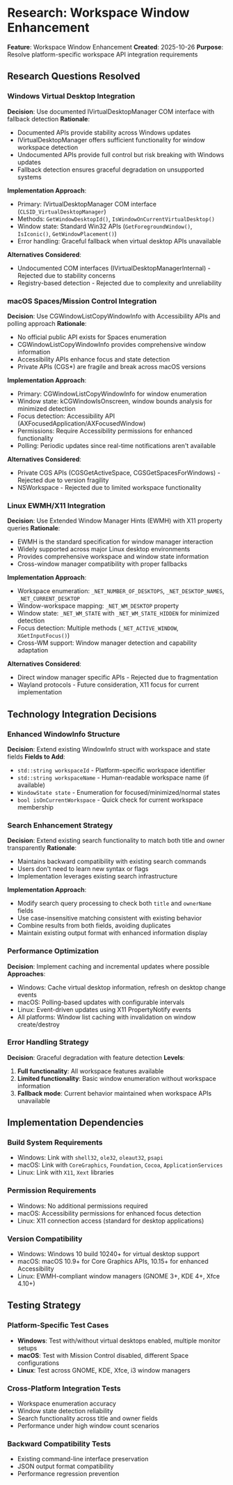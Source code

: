# Research: Workspace Window Enhancement

**Feature**: Workspace Window Enhancement
**Created**: 2025-10-26
**Purpose**: Resolve platform-specific workspace API integration requirements

## Research Questions Resolved

### Windows Virtual Desktop Integration

**Decision**: Use documented IVirtualDesktopManager COM interface with fallback detection
**Rationale**:
- Documented APIs provide stability across Windows updates
- IVirtualDesktopManager offers sufficient functionality for window workspace detection
- Undocumented APIs provide full control but risk breaking with Windows updates
- Fallback detection ensures graceful degradation on unsupported systems

**Implementation Approach**:
- Primary: IVirtualDesktopManager COM interface (`CLSID_VirtualDesktopManager`)
- Methods: `GetWindowDesktopId()`, `IsWindowOnCurrentVirtualDesktop()`
- Window state: Standard Win32 APIs (`GetForegroundWindow()`, `IsIconic()`, `GetWindowPlacement()`)
- Error handling: Graceful fallback when virtual desktop APIs unavailable

**Alternatives Considered**:
- Undocumented COM interfaces (IVirtualDesktopManagerInternal) - Rejected due to stability concerns
- Registry-based detection - Rejected due to complexity and unreliability

### macOS Spaces/Mission Control Integration

**Decision**: Use CGWindowListCopyWindowInfo with Accessibility APIs and polling approach
**Rationale**:
- No official public API exists for Spaces enumeration
- CGWindowListCopyWindowInfo provides comprehensive window information
- Accessibility APIs enhance focus and state detection
- Private APIs (CGS*) are fragile and break across macOS versions

**Implementation Approach**:
- Primary: CGWindowListCopyWindowInfo for window enumeration
- Window state: kCGWindowIsOnscreen, window bounds analysis for minimized detection
- Focus detection: Accessibility API (AXFocusedApplication/AXFocusedWindow)
- Permissions: Require Accessibility permissions for enhanced functionality
- Polling: Periodic updates since real-time notifications aren't available

**Alternatives Considered**:
- Private CGS APIs (CGSGetActiveSpace, CGSGetSpacesForWindows) - Rejected due to version fragility
- NSWorkspace - Rejected due to limited workspace functionality

### Linux EWMH/X11 Integration

**Decision**: Use Extended Window Manager Hints (EWMH) with X11 property queries
**Rationale**:
- EWMH is the standard specification for window manager interaction
- Widely supported across major Linux desktop environments
- Provides comprehensive workspace and window state information
- Cross-window manager compatibility with proper fallbacks

**Implementation Approach**:
- Workspace enumeration: `_NET_NUMBER_OF_DESKTOPS`, `_NET_DESKTOP_NAMES`, `_NET_CURRENT_DESKTOP`
- Window-workspace mapping: `_NET_WM_DESKTOP` property
- Window state: `_NET_WM_STATE` with `_NET_WM_STATE_HIDDEN` for minimized detection
- Focus detection: Multiple methods (`_NET_ACTIVE_WINDOW`, `XGetInputFocus()`)
- Cross-WM support: Window manager detection and capability adaptation

**Alternatives Considered**:
- Direct window manager specific APIs - Rejected due to fragmentation
- Wayland protocols - Future consideration, X11 focus for current implementation

## Technology Integration Decisions

### Enhanced WindowInfo Structure

**Decision**: Extend existing WindowInfo struct with workspace and state fields
**Fields to Add**:
- `std::string workspaceId` - Platform-specific workspace identifier
- `std::string workspaceName` - Human-readable workspace name (if available)
- `WindowState state` - Enumeration for focused/minimized/normal states
- `bool isOnCurrentWorkspace` - Quick check for current workspace membership

### Search Enhancement Strategy

**Decision**: Extend existing search functionality to match both title and owner transparently
**Rationale**:
- Maintains backward compatibility with existing search commands
- Users don't need to learn new syntax or flags
- Implementation leverages existing search infrastructure

**Implementation Approach**:
- Modify search query processing to check both `title` and `ownerName` fields
- Use case-insensitive matching consistent with existing behavior
- Combine results from both fields, avoiding duplicates
- Maintain existing output format with enhanced information display

### Performance Optimization

**Decision**: Implement caching and incremental updates where possible
**Approaches**:
- Windows: Cache virtual desktop information, refresh on desktop change events
- macOS: Polling-based updates with configurable intervals
- Linux: Event-driven updates using X11 PropertyNotify events
- All platforms: Window list caching with invalidation on window create/destroy

### Error Handling Strategy

**Decision**: Graceful degradation with feature detection
**Levels**:
1. **Full functionality**: All workspace features available
2. **Limited functionality**: Basic window enumeration without workspace information
3. **Fallback mode**: Current behavior maintained when workspace APIs unavailable

## Implementation Dependencies

### Build System Requirements
- Windows: Link with `shell32`, `ole32`, `oleaut32`, `psapi`
- macOS: Link with `CoreGraphics`, `Foundation`, `Cocoa`, `ApplicationServices`
- Linux: Link with `X11`, `Xext` libraries

### Permission Requirements
- Windows: No additional permissions required
- macOS: Accessibility permissions for enhanced focus detection
- Linux: X11 connection access (standard for desktop applications)

### Version Compatibility
- Windows: Windows 10 build 10240+ for virtual desktop support
- macOS: macOS 10.9+ for Core Graphics APIs, 10.15+ for enhanced Accessibility
- Linux: EWMH-compliant window managers (GNOME 3+, KDE 4+, Xfce 4.10+)

## Testing Strategy

### Platform-Specific Test Cases
- **Windows**: Test with/without virtual desktops enabled, multiple monitor setups
- **macOS**: Test with Mission Control disabled, different Space configurations
- **Linux**: Test across GNOME, KDE, Xfce, i3 window managers

### Cross-Platform Integration Tests
- Workspace enumeration accuracy
- Window state detection reliability
- Search functionality across title and owner fields
- Performance under high window count scenarios

### Backward Compatibility Tests
- Existing command-line interface preservation
- JSON output format compatibility
- Performance regression prevention
